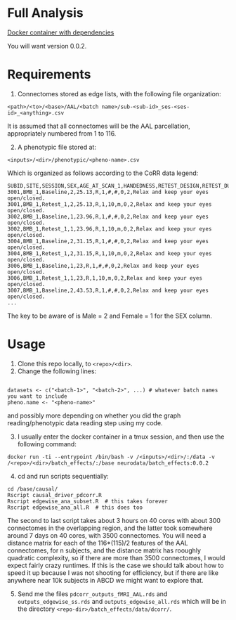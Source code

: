 # Full Analysis

[Docker container with dependencies](https://hub.docker.com/r/neurodata/batch_effects)

You will want version 0.0.2.

# Requirements

1. Connectomes stored as edge lists, with the following file organization:

```
<path>/<to>/<base>/AAL/<batch name>/sub-<sub-id>_ses-<ses-id>_<anything>.csv
```

It is assumed that all connectomes will be the AAL parcellation, appropriately numbered from 1 to 116.

2. A phenotypic file stored at:

```
<inputs>/<dir>/phenotypic/<pheno-name>.csv
```

Which is organized as follows according to the CoRR data legend:

```
SUBID,SITE,SESSION,SEX,AGE_AT_SCAN_1,HANDEDNESS,RETEST_DESIGN,RETEST_DURATION,RETEST_UNITS,PRECEDING_CONDITION,VISUAL_STIMULATION_CONDITION,RESTING_STATE_INSTRUCTION
3001,BMB_1,Baseline,2,25.13,R,1,#,#,0,2,Relax and keep your eyes open/closed.
3001,BMB_1,Retest_1,2,25.13,R,1,10,m,0,2,Relax and keep your eyes open/closed.
3002,BMB_1,Baseline,1,23.96,R,1,#,#,0,2,Relax and keep your eyes open/closed.
3002,BMB_1,Retest_1,1,23.96,R,1,10,m,0,2,Relax and keep your eyes open/closed.
3004,BMB_1,Baseline,2,31.15,R,1,#,#,0,2,Relax and keep your eyes open/closed.
3004,BMB_1,Retest_1,2,31.15,R,1,10,m,0,2,Relax and keep your eyes open/closed.
3006,BMB_1,Baseline,1,23,R,1,#,#,0,2,Relax and keep your eyes open/closed.
3006,BMB_1,Retest_1,1,23,R,1,10,m,0,2,Relax and keep your eyes open/closed.
3007,BMB_1,Baseline,2,43.53,R,1,#,#,0,2,Relax and keep your eyes open/closed.
...
```

The key to be aware of is Male = 2 and Female = 1 for the SEX column.

# Usage

1. Clone this repo locally, to `<repo>/<dir>`.
2. Change the following lines:

```

datasets <- c("<batch-1>", "<batch-2>", ...) # whatever batch names you want to include
pheno.name <- "<pheno-name>"
```

and possibly more depending on whether you did the graph reading/phenotypic data reading step using my code.

3. I usually enter the docker container in a tmux session, and then use the following command:

```
docker run -ti --entrypoint /bin/bash -v /<inputs>/<dir>/:/data -v /<repo>/<dir>/batch_effects/:/base neurodata/batch_effects:0.0.2
```

4. cd and run scripts sequentially:

```
cd /base/causal/
Rscript causal_driver_pdcorr.R
Rscript edgewise_ana_subset.R  # this takes forever
Rscript edgewise_ana_all.R  # this does too
```

The second to last script takes about 3 hours on 40 cores with about 300 connectomes in the overlapping region, and the latter took somewhere around 7 days on 40 cores, with 3500 connectomes. You will need a distance matrix for each of the 116*(115)/2 features of the AAL connectomes, for n subjects, and the distance matrix has rooughly quadratic complexity, so if there are more than 3500 connectomes, I would expect fairly crazy runtimes. If this is the case we should talk about how to speed it up because I was not shooting for efficiency, but if there are like anywhere near 10k subjects in ABCD we might want to explore that.

5. Send me the files `pdcorr_outputs_fMRI_AAL.rds` and `outputs_edgewise_ss.rds` and `outputs_edgewise_all.rds` which will be in the directory `<repo-dir>/batch_effects/data/dcorr/`.
